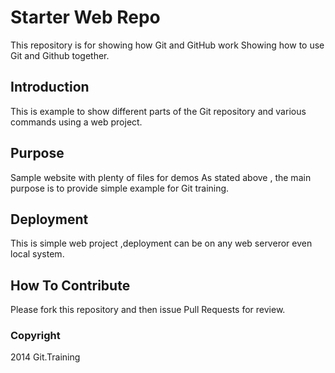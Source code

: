 # Starter Web Repo

This repository is for showing how Git and GitHub work
Showing how to use Git and Github together.
## Introduction
This is example to show different parts of the Git repository and various commands using a web project.
## Purpose

Sample website with plenty of files for demos
As stated above , the main purpose is  to provide simple example for Git training.

## Deployment

This is simple web project ,deployment can be on any web serveror even local system.

## How To Contribute

Please fork this repository and then issue Pull Requests for review.

### Copyright

2014 Git.Training